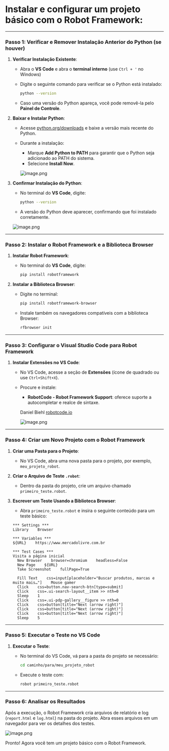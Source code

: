 # Instalar e configurar um projeto básico com o Robot Framework:

---

### Passo 1: Verificar e Remover Instalação Anterior do Python (se houver)

1. **Verificar Instalação Existente**:
    - Abra o **VS Code** e abra o **terminal interno** (use `Ctrl + '` no Windows)
    - Digite o seguinte comando para verificar se o Python está instalado:
        
        ```bash
        python --version
        ```
        
    - Caso uma versão do Python apareça, você pode removê-la pelo **Painel de Controle**.
2. **Baixar e Instalar Python**:
    - Acesse [python.org/downloads](https://www.python.org/downloads/) e baixe a versão mais recente do Python.
    - Durante a instalação:
        - Marque **Add Python to PATH** para garantir que o Python seja adicionado ao PATH do sistema.
        - Selecione **Install Now**.
        
        ![image.png](https://prod-files-secure.s3.us-west-2.amazonaws.com/04764f98-e625-4d15-9662-358e87027170/4091dd94-485f-47a0-b341-bf057f446663/image.png)
        
3. **Confirmar Instalação do Python**:
    - No terminal do **VS Code**, digite:
        
        ```bash
        python --version
        ```
        
    - A versão do Python deve aparecer, confirmando que foi instalado corretamente.
    
    ![image.png](https://prod-files-secure.s3.us-west-2.amazonaws.com/04764f98-e625-4d15-9662-358e87027170/9b67e9e4-bd44-4747-b064-ab5f1f11c3fb/image.png)
    

---

### Passo 2: Instalar o Robot Framework e a Biblioteca Browser

1. **Instalar Robot Framework**:
    - No terminal do **VS Code**, digite:
        
        ```bash
        pip install robotframework
        ```
        
2. **Instalar a Biblioteca Browser**:
    - Digite no terminal:
        
        ```bash
        pip install robotframework-browser
        ```
        
    - Instale também os navegadores compatíveis com a biblioteca Browser:
        
        ```bash
        rfbrowser init
        ```
        

---

### Passo 3: Configurar o Visual Studio Code para Robot Framework

1. **Instalar Extensões no VS Code**:
    - No VS Code, acesse a seção de **Extensões** (ícone de quadrado ou use `Ctrl+Shift+X`).
    - Procure e instale:
        - **RobotCode - Robot Framework Support**: oferece suporte a autocompletar e realce de sintaxe.
        
        Daniel Biehl
        [robotcode.io](http://robotcode.io/)
        
        ![image.png](https://prod-files-secure.s3.us-west-2.amazonaws.com/04764f98-e625-4d15-9662-358e87027170/b873f4b9-22a4-40f1-a0ad-565795b32cdd/image.png)
        

---

### Passo 4: Criar um Novo Projeto com o Robot Framework

1. **Criar uma Pasta para o Projeto**:
    - No VS Code, abra uma nova pasta para o projeto, por exemplo, `meu_projeto_robot`.
2. **Criar o Arquivo de Teste `.robot`**:
    - Dentro da pasta do projeto, crie um arquivo chamado `primeiro_teste.robot`.
3. **Escrever um Teste Usando a Biblioteca Browser**:
    - Abra `primeiro_teste.robot` e insira o seguinte conteúdo para um teste básico:
    
    ```
    *** Settings ***
    Library    Browser    
    
    *** Variables ***
    ${URL}    https://www.mercadolivre.com.br
    
    *** Test Cases ***
    Visita a página inicial
      New Browser    browser=chromium    headless=False
      New Page    ${URL}
      Take Screenshot    fullPage=True
      
      Fill Text    css=input[placeholder="Buscar produtos, marcas e muito mais…"]    Mouse gamer
      Click    css=button.nav-search-btn[type=submit]
      Click    css=.ui-search-layout__item >> nth=0
      Sleep    1
      Click    css=.ui-pdp-gallery__figure >> nth=0
      Click    css=button[title="Next (arrow right)"]
      Click    css=button[title="Next (arrow right)"]
      Click    css=button[title="Next (arrow right)"]
      Sleep    5
    
    ```
    

---

### Passo 5: Executar o Teste no VS Code

1. **Executar o Teste**:
    - No terminal do VS Code, vá para a pasta do projeto se necessário:
        
        ```bash
        cd caminho/para/meu_projeto_robot
        
        ```
        
    - Execute o teste com:
        
        ```bash
        robot primeiro_teste.robot
        
        ```
        

---

### Passo 6: Analisar os Resultados

Após a execução, o Robot Framework cria arquivos de relatório e log (`report.html` e `log.html`) na pasta do projeto. Abra esses arquivos em um navegador para ver os detalhes dos testes.

![image.png](https://prod-files-secure.s3.us-west-2.amazonaws.com/04764f98-e625-4d15-9662-358e87027170/87ce2aaa-4c17-4dfe-b43f-63a6c57eeaf2/image.png)

Pronto! Agora você tem um projeto básico com o Robot Framework.